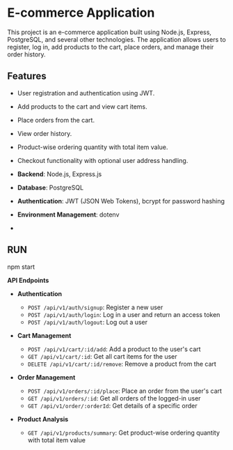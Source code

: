 
# E-commerce Application

This project is an e-commerce application built using Node.js, Express, PostgreSQL, and several other technologies. The application allows users to register, log in, add products to the cart, place orders, and manage their order history. 


## Features

- User registration and authentication using JWT.
- Add products to the cart and view cart items.
- Place orders from the cart.
- View order history.
- Product-wise ordering quantity with total item value.
- Checkout functionality with optional user address handling.



- **Backend**: Node.js, Express.js
- **Database**: PostgreSQL
- **Authentication**: JWT (JSON Web Tokens), bcrypt for password hashing
- **Environment Management**: dotenv

- 
## RUN 
npm start


**API Endpoints**

- **Authentication**
  - `POST /api/v1/auth/signup`: Register a new user
  - `POST /api/v1/auth/login`: Log in a user and return an access token
  - `POST /api/v1/auth/logout`: Log out a user

- **Cart Management**
  - `POST /api/v1/cart/:id/add`: Add a product to the user's cart
  - `GET /api/v1/cart/:id`: Get all cart items for the user
  - `DELETE /api/v1/cart/:id/remove`: Remove a product from the cart

- **Order Management**
  - `POST /api/v1/orders/:id/place`: Place an order from the user's cart
  - `GET /api/v1/orders/:id`: Get all orders of the logged-in user
  - `GET /api/v1/order/:orderId`: Get details of a specific order

- **Product Analysis**
  - `GET /api/v1/products/summary`: Get product-wise ordering quantity with total item value

